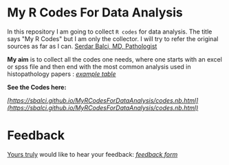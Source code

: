 # My R Codes For Data Analysis

In this repository I am going to collect `R codes` for data analysis. The title says "My R Codes" but I am only the collector. I will try to refer the original sources as far as I can.
[Serdar Balci, MD, Pathologist](https://www.serdarbalci.com/)


**My aim** is to collect all the codes one needs, where one starts with an excel or spss file and then end with the most common analysis used in histopathology papers : _[example table](https://media.nature.com/original/nature-assets/modpathol/journal/v31/n1/extref/modpathol2017106x4.docx)_


**See the Codes here:**

_[https://sbalci.github.io/MyRCodesForDataAnalysis/codes.nb.html](https://sbalci.github.io/MyRCodesForDataAnalysis/codes.nb.html)_


# Feedback

[Yours truly](https://github.com/sbalci) would like to hear your feedback: _[feedback form](https://goo.gl/forms/YjGZ5DHgtPlR1RnB3)_
